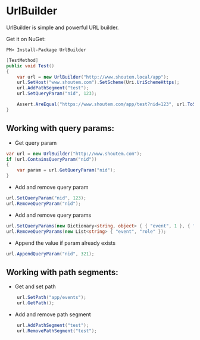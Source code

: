 # UrlBuilder
UrlBuilder is simple and powerful URL builder.

Get it on NuGet:

`PM> Install-Package UrlBuilder`

````c#
[TestMethod]
public void Test()
{
	var url = new UrlBuilder("http://www.shoutem.local/app");
	url.SetHost("www.shoutem.com").SetScheme(Uri.UriSchemeHttps);
	url.AddPathSegment("test");
	url.SetQueryParam("nid", 123);

	Assert.AreEqual("https://www.shoutem.com/app/test?nid=123", url.ToString());
}
````

Working with query params:
------------------------------
* Get query param
````c#
var url = new UrlBuilder("http://www.shoutem.com");
if (url.ContainsQueryParam("nid"))
{
	var param = url.GetQueryParam("nid");
}
````
* Add and remove query param
````c#
url.SetQueryParam("nid", 123);
url.RemoveQueryParam("nid");
````
* Add and remove query params
````c#
url.SetQueryParams(new Dictionary<string, object> { { "event", 1 }, { "role", "admin" } });
url.RemoveQueryParams(new List<string> { "event", "role" });
````
* Append the value if param already exists
````c#
url.AppendQueryParam("nid", 321);
````

Working with path segments:
-------------------------------
* Get and set path
````c#
	url.SetPath("app/events");
	url.GetPath();
````
* Add and remove path segment
````c#
	url.AddPathSegment("test");
	url.RemovePathSegment("test");
````
